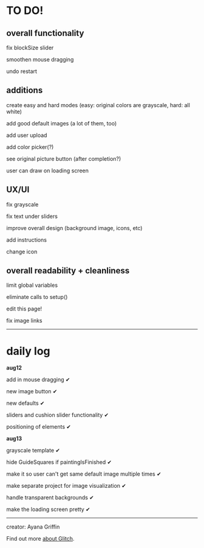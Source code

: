TO DO!
=================

overall functionality 
---------------
fix blockSize slider

smoothen mouse dragging

undo restart


additions
-----------

create easy and hard modes (easy: original colors are grayscale, hard: all white)

add good default images (a lot of them, too)

add user upload

add color picker(?)

see original picture button (after completion?)

user can draw on loading screen


UX/UI
----------

fix grayscale 

fix text under sliders

improve overall design (background image, icons, etc)

add instructions

change icon



overall readability + cleanliness
----------

limit global variables

eliminate calls to setup()

edit this page!

fix image links

-------------------------
daily log
==========


**aug12**

add in mouse dragging ✔ 

new image button ✔

new defaults ✔

sliders and cushion slider functionality ✔

positioning of elements ✔

**aug13**

grayscale template ✔

hide GuideSquares if paintingIsFinished ✔ 

make it so user can't get same default image multiple times ✔

make separate project for image visualization ✔

handle transparent backgrounds ✔

make the loading screen pretty ✔







-------------------


creator: Ayana Griffin

Find out more [about Glitch](https://glitch.com/about).